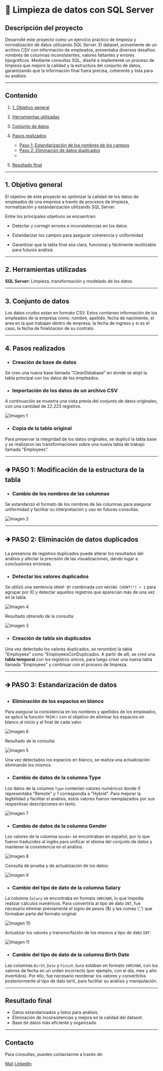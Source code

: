 # 📌 Limpieza de datos con SQL Server

## Descripción del proyecto

Desarrollé este proyecto como un ejercicio práctico de limpieza y normalización de datos utilizando SQL Server. El dataset, proveniente de un archivo CSV con información de empleados, presentaba diversos desafíos: nombres de columnas inconsistentes, valores faltantes y errores tipográficos.
Mediante consultas SQL, diseñé e implementé un proceso de limpieza que mejoró la calidad y la estructura del conjunto de datos, garantizando que la información final fuera precisa, coherente y lista para su análisis.

--- 

## Contenido
1. [1. Objetivo general](#objetivo-general)
2. [Herramientas utilizadas](#herramientas-utilizadas)
3. [Conjunto de datos](#conjunto-de-datos)
4. [Pasos realizados](#pasos-realizados)

   - [Paso 1: Estandarización de los nombres de los campos]()
   - [Paso 2: Eliminación de datos duplicados]()
   - 
5. [Resultado final](#resultado-final)

--- 

## 1. Objetivo general

El objetivo de este proyecto es optimizar la calidad de los datos de empleados de una empresa a través de procesos de limpieza, normalización y estandarización utilizando SQL Server.

Entre los principales objetivos se encuentran:

- Detectar y corregir errores e inconsistencias en los datos

- Estandarizar los campos para asegurar coherencia y uniformidad

- Garantizar que la tabla final sea clara, funcional y fácilmente reutilizable para futuros análisis

--- 

## 2. Herramientas utilizadas

**SQL Server:** Limpieza, transformación y modelado de los datos.

--- 

## 3. Conjunto de datos
Los datos crudos estan en formato CSV. Estos contienen información de los empleados de la empresa como: nombre, apellido, fecha de nacimiento, el area en la que trabajan dentro de empresa, la fecha de ingreso y si es el caso, la fecha de finalizacion de su contrato.

--- 

## 4. Pasos realizados

- ### Creación de base de datos 
Se creo una nueva base llamada "CleanDatabase" en donde se alojó la tabla principal con los datos de los empleados.

- ### Importación de los datos de un archivo CSV
A continuación se muestra una vista previa del conjunto de datos originales, con una cantidad de 22.223 registros.

![Imagen 1](https://github.com/mariaibanezw/Limpieza_base_empleados/blob/12b0595c266c97041cb89f114b03bf2b5769ca31/Imagenes/imagen-01.png)

- ### Copia de la tabla original
Para preservar la integridad de los datos originales, se duplicó la tabla base y se realizaron las transformaciones sobre una nueva tabla de trabajo llamada "Employees".

---

## 🡲 PASO 1: Modificación de la estructura de la tabla
- ### Cambio de los nombres de las columnas
Se estandarizó el formato de los nombres de las columnas para asegurar uniformidad y facilitar su interpretación y uso en futuras consultas.

![Imagen 2](https://github.com/mariaibanezw/Limpieza_base_empleados/blob/e9556e4232d0f6d88c43773a9f31a2e43522f408/Imagenes/imagen-02.png)

---

## 🡲 PASO 2: Eliminación de datos duplicados
La presencia de registros duplicados puede alterar los resultados del análisis y afectar la precisión de las visualizaciones, dando lugar a conclusiones erróneas.


- ### Detectar los valores duplicados
Se utilizó una sentencia `GROUP BY` combinada con `HAVING COUNT(*) > 1` para agrupar por ID y detectar aquellos registros que aparecían más de una vez en la tabla.

![Imagen 4](https://github.com/mariaibanezw/Limpieza_base_empleados/blob/4ed146a36a1587f87f57068c1b7b8f9ae808abef/Imagenes/imagen-04.png)

Resultado obtenido de la consulta:

![Imagen 3](https://github.com/mariaibanezw/Limpieza_base_empleados/blob/0300768e90477d5212a8eef794bcbf4de4fa43dc/Imagenes/imagen-03.png)


- ### Creación de tabla sin duplicados
Una vez detectado los valores duplicados, se renombró la tabla "Employees" como "EmployeesConDuplicados. 
A partir de allí, se creó una **tabla temporal** con los registros únicos, para luego crear una nueva tabla llamada "Employees" y continuar con el proceso de limpieza.

---

## 🡲 PASO 3: Estandarización de datos
- ### Eliminación de los espacios en blanco
Para asegurar la consistencia en los nombres y apellidos de los empleados, se aplicó la función `TRIM()` con el objetivo de eliminar los espacios en blanco al inicio y al final de cada valor.

![Imagen 6](https://github.com/mariaibanezw/Limpieza_base_empleados/blob/1b289199d58d397b8e02cba065c19f92dedbfc23/Imagenes/imagen-06.png)

Resultado de la consulta:

![Imagen 5](https://github.com/mariaibanezw/Limpieza_base_empleados/blob/6fa35fe7c72367bf190946a3132734121cb766e0/Imagenes/imagen-05.png)

Una vez detectados los espacios en blanco, se realiza una actualización eliminando los mismos.


- ### Cambio de datos de la columna Type
Los datos de la columna `Type` contenían valores numéricos donde 0 representaba "Remote" y 1 correspondía a "Hybrid". Para mejorar la legibilidad y facilitar el análisis, estos valores fueron reemplazados por sus respectivas descripciones en texto.

![Imagen 7](https://github.com/mariaibanezw/Limpieza_base_empleados/blob/40a2e443a94bbb8932c1d809733fc712349be548/Imagenes/imagen-07.png)


- ### Cambio de datos de la columna Gender
Los valores de la columna `Gender` se encontraban en español, por lo que fueron traducidos al inglés para unificar el idioma del conjunto de datos y mantener la consistencia en el análisis.

![Imagen 8](https://github.com/mariaibanezw/Limpieza_base_empleados/blob/52bddf9fd0571dc137262c8f64eccf65a3d60def/Imagenes/imagen-08.png)

Consulta de prueba y de actualización de los datos:

![Imagen 9](https://github.com/mariaibanezw/Limpieza_base_empleados/blob/52bddf9fd0571dc137262c8f64eccf65a3d60def/Imagenes/imagen-09.png)


- ### Cambio del tipo de dato de la columna Salary
La columna `Salary` se encontraba en formato `VARCHAR`, lo que impedía realizar cálculos numéricos. Para convertirla al tipo de dato `INT`, fue necesario eliminar previamente el signo de pesos ($) y las comas (',') que formaban parte del formato original.

![Imagen 10](https://github.com/mariaibanezw/Limpieza_base_empleados/blob/ed133fa1575ebb22692753086d8f82a78978dd74/Imagenes/imagen-10.png)

Actualizar los valores y transmorfación de los mismos a tipo de dato `INT`:

![Imagen 11](https://github.com/mariaibanezw/Limpieza_base_empleados/blob/1fae24a9225542b9fba43ca3774544884e8c8095/Imagenes/imagen-11.png)

- ### Cambio del tipo de dato de la columna Birth Date
Las columnas `Birth_Date` y `Finish_Date` estaban en formato `VARCHAR`, con los valores de fecha en un orden incorrecto (por ejemplo, con el día, mes y año invertidos). Por ello, fue necesario reordenar los valores y convertirlos posteriormente al tipo de dato `DATE`, para facilitar su análisis y manipulación.


---

## Resultado final

- Datos estandarizados y listos para análisis.
- Eliminación de inconsistencias y mejora en la calidad del dataset.
- Base de datos más eficiente y organizada.

---

## Contacto
Para consultas, puedes contactarme a través de:

[Mail](mailto:maria.ibanezw@gmail.com)
[LinkedIn](https://www.linkedin.com/in/mariadelmaribanezw/) 


